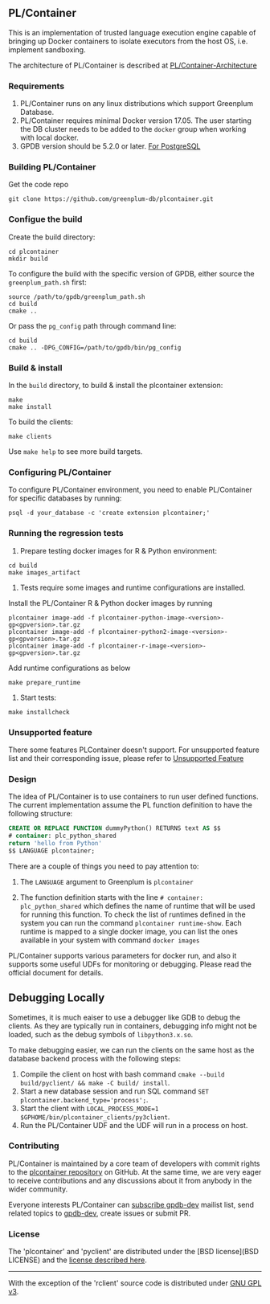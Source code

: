 ## PL/Container

This is an implementation of trusted language execution engine capable of
bringing up Docker containers to isolate executors from the host OS, i.e.
implement sandboxing.

The architecture of PL/Container is described at [PL/Container-Architecture](https://github.com/greenplum-db/plcontainer/wiki/PLContainer-Architecture)

### Requirements

1. PL/Container runs on any linux distributions which support Greenplum Database.
1. PL/Container requires minimal Docker version 17.05. The user starting the DB cluster needs to be added to the `docker` group when working with local docker.
1. GPDB version should be 5.2.0 or later. [For PostgreSQL](README_PG.md)

### Building PL/Container

Get the code repo
```shell
git clone https://github.com/greenplum-db/plcontainer.git
```

### Configue the build

Create the build directory:

```
cd plcontainer
mkdir build
```

To configure the build with the specific version of GPDB, either source the `greenplum_path.sh` first:

```
source /path/to/gpdb/greenplum_path.sh
cd build
cmake ..
```

Or pass the `pg_config` path through command line:

```
cd build
cmake .. -DPG_CONFIG=/path/to/gpdb/bin/pg_config
```

### Build & install

In the `build` directory, to build & install the plcontainer extension:

```
make
make install
```

To build the clients:

```
make clients
```

Use `make help` to see more build targets.


### Configuring PL/Container

To configure PL/Container environment, you need to enable PL/Container for specific databases by running:

```shell
psql -d your_database -c 'create extension plcontainer;'
```

### Running the regression tests

1. Prepare testing docker images for R & Python environment:

```
cd build
make images_artifact
```

1. Tests require some images and runtime configurations are installed.

Install the PL/Container R & Python docker images by running

```shell
plcontainer image-add -f plcontainer-python-image-<version>-gp<gpversion>.tar.gz
plcontainer image-add -f plcontainer-python2-image-<version>-gp<gpversion>.tar.gz
plcontainer image-add -f plcontainer-r-image-<version>-gp<gpversion>.tar.gz
```

Add runtime configurations as below

```shell
make prepare_runtime
```

1. Start tests:

```
make installcheck
```

### Unsupported feature
There some features PLContainer doesn't support. For unsupported feature list and their corresponding issue,
please refer to [Unsupported Feature](https://github.com/greenplum-db/plcontainer/wiki/PLContainer-Unsupported-Features)

### Design

The idea of PL/Container is to use containers to run user defined functions. The current implementation assume the PL function definition to have the following structure:

```sql
CREATE OR REPLACE FUNCTION dummyPython() RETURNS text AS $$
# container: plc_python_shared
return 'hello from Python'
$$ LANGUAGE plcontainer;
```

There are a couple of things you need to pay attention to:

1. The `LANGUAGE` argument to Greenplum is `plcontainer`

1. The function definition starts with the line `# container: plc_python_shared` which defines the name of runtime that will be used for running this function. To check the list of runtimes defined in the system you can run the command `plcontainer runtime-show`. Each runtime is mapped to a single docker image, you can list the ones available in your system with command `docker images`

PL/Container supports various parameters for docker run, and also it supports some useful UDFs for monitoring or debugging. Please read the official document for details.

## Debugging Locally

Sometimes, it is much eaiser to use a debugger like GDB to debug the clients. As they are typically run in containers, debugging info might not be loaded, such as the debug symbols of `libpython3.x.so`.

To make debugging easier, we can run the clients on the same host as the database backend process with the following steps:

1. Compile the client on host with bash command `cmake --build build/pyclient/ && make -C build/ install`.
1. Start a new database session and run SQL command `SET plcontainer.backend_type='process';`.
1. Start the client with `LOCAL_PROCESS_MODE=1 $GPHOME/bin/plcontainer_clients/py3client`.
1. Run the PL/Container UDF and the UDF will run in a process on host.

### Contributing
PL/Container is maintained by a core team of developers with commit rights to the [plcontainer repository](https://github.com/greenplum-db/plcontainer) on GitHub. At the same time, we are very eager to receive contributions and any discussions about it from anybody in the wider community.

Everyone interests PL/Container can [subscribe gpdb-dev](mailto:gpdb-dev+subscribe@greenplum.org) mailist list, send related topics to [gpdb-dev](mailto:gpdb-dev@greenplum.org), create issues or submit PR.

### License

The 'plcontainer' and 'pyclient' are distributed under the [BSD license](BSD LICENSE) and the [license described here](LICENSE).

---

With the exception of the 'rclient' source code is distributed under [GNU GPL v3](src/rclient/COPYING).
